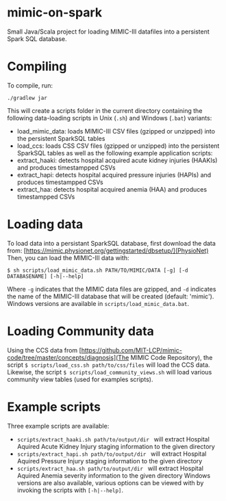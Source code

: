 # mimic-on-spark
Small Java/Scala project for loading MIMIC-III datafiles into a persistent Spark SQL database.

# Compiling
To compile, run:
```shell
./gradlew jar
```
This will create a scripts folder in the current directory containing the following data-loading scripts in Unix (`.sh`) and Windows (`.bat`) variants:
- load_mimic_data: loads MIMIC-III CSV files (gzipped or unzipped) into the persistent SparkSQL tables
- load_ccs: loads CSS CSV files (gzipped or unzipped) into the persistent SparkSQL tables
as well as the following example application scripts:
- extract_haaki: detects hospital acquired acute kidney injuries (HAAKIs) and produces timestampped CSVs
- extract_hapi: detects hospital acquired pressure injuries (HAPIs) and produces timestampped CSVs
- extract_haa: detects hospital acquired anemia (HAA) and produces timestampped CSVs

# Loading data
To load data into a persistant SparkSQL database, first download the data from: [https://mimic.physionet.org/gettingstarted/dbsetup/](PhysioNet)
Then, you can load the MIMIC-III data with:
```shell
$ sh scripts/load_mimic_data.sh PATH/TO/MIMIC/DATA [-g] [-d DATABASENAME] [-h|--help]
```
Where `-g` indicates that the MIMIC data files are gzipped, and `-d` indicates the name of the MIMIC-III database that will be created (default: 'mimic').
Windows versions are available in `scripts/load_mimic_data.bat`.

# Loading Community data
Using the CCS data from [https://github.com/MIT-LCP/mimic-code/tree/master/concepts/diagnosis](The MIMIC Code Repository), the script
`$ scripts/load_css.sh path/to/css/files` will load the CCS data.
Likewise, the script
`$ scripts/load_community_views.sh` will load various community view tables (used for examples scripts).

# Example scripts
Three example scripts are available:
- `scripts/extract_haaki.sh path/to/output/dir ` will extract Hospital Aquired Acute Kidney Injury staging information to the given directory
- `scripts/extract_hapi.sh path/to/output/dir ` will extract Hospital Aquired Pressure Injury staging information to the given directory
- `scripts/extract_haa.sh path/to/output/dir ` will extract Hospital Aquired Anemia severity information to the given directory
Windows versions are also available, various options can be viewed with by invoking the scripts with `[-h|--help]`.
